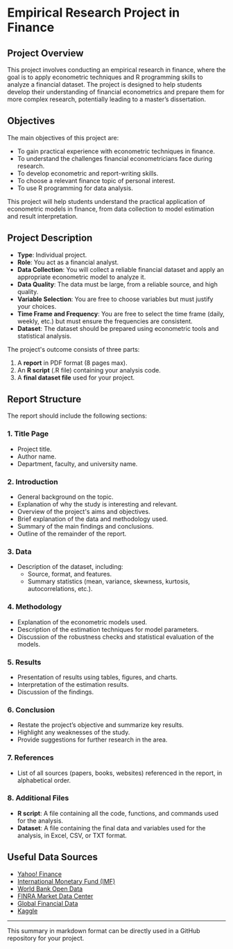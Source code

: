 # Empirical Research Project in Finance

## Project Overview

This project involves conducting an empirical research in finance, where the goal is to apply econometric techniques and R programming skills to analyze a financial dataset. The project is designed to help students develop their understanding of financial econometrics and prepare them for more complex research, potentially leading to a master’s dissertation.

## Objectives

The main objectives of this project are:
- To gain practical experience with econometric techniques in finance.
- To understand the challenges financial econometricians face during research.
- To develop econometric and report-writing skills.
- To choose a relevant finance topic of personal interest.
- To use R programming for data analysis.

This project will help students understand the practical application of econometric models in finance, from data collection to model estimation and result interpretation.

## Project Description

- **Type**: Individual project.
- **Role**: You act as a financial analyst.
- **Data Collection**: You will collect a reliable financial dataset and apply an appropriate econometric model to analyze it.
- **Data Quality**: The data must be large, from a reliable source, and high quality.
- **Variable Selection**: You are free to choose variables but must justify your choices.
- **Time Frame and Frequency**: You are free to select the time frame (daily, weekly, etc.) but must ensure the frequencies are consistent.
- **Dataset**: The dataset should be prepared using econometric tools and statistical analysis.

The project's outcome consists of three parts:
1. A **report** in PDF format (8 pages max).
2. An **R script** (.R file) containing your analysis code.
3. A **final dataset file** used for your project.

## Report Structure

The report should include the following sections:

### 1. Title Page
- Project title.
- Author name.
- Department, faculty, and university name.

### 2. Introduction
- General background on the topic.
- Explanation of why the study is interesting and relevant.
- Overview of the project's aims and objectives.
- Brief explanation of the data and methodology used.
- Summary of the main findings and conclusions.
- Outline of the remainder of the report.

### 3. Data
- Description of the dataset, including:
  - Source, format, and features.
  - Summary statistics (mean, variance, skewness, kurtosis, autocorrelations, etc.).

### 4. Methodology
- Explanation of the econometric models used.
- Description of the estimation techniques for model parameters.
- Discussion of the robustness checks and statistical evaluation of the models.

### 5. Results
- Presentation of results using tables, figures, and charts.
- Interpretation of the estimation results.
- Discussion of the findings.

### 6. Conclusion
- Restate the project’s objective and summarize key results.
- Highlight any weaknesses of the study.
- Provide suggestions for further research in the area.

### 7. References
- List of all sources (papers, books, websites) referenced in the report, in alphabetical order.

### 8. Additional Files
- **R script**: A file containing all the code, functions, and commands used for the analysis.
- **Dataset**: A file containing the final data and variables used for the analysis, in Excel, CSV, or TXT format.

  
## Useful Data Sources

- [Yahoo! Finance](https://finance.yahoo.com/)
- [International Monetary Fund (IMF)](https://www.imf.org/)
- [World Bank Open Data](https://data.worldbank.org/)
- [FINRA Market Data Center](https://www.finra.org/)
- [Global Financial Data](https://www.globalfinancialdata.com/)
- [Kaggle](https://www.kaggle.com/)

---

This summary in markdown format can be directly used in a GitHub repository for your project.
